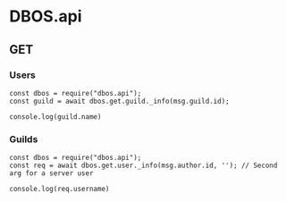 # DBOS.api

## GET

### Users
```
const dbos = require("dbos.api");
const guild = await dbos.get.guild._info(msg.guild.id);

console.log(guild.name)
```

### Guilds
```
const dbos = require("dbos.api");
const req = await dbos.get.user._info(msg.author.id, ''); // Second arg for a server user

console.log(req.username)
```
